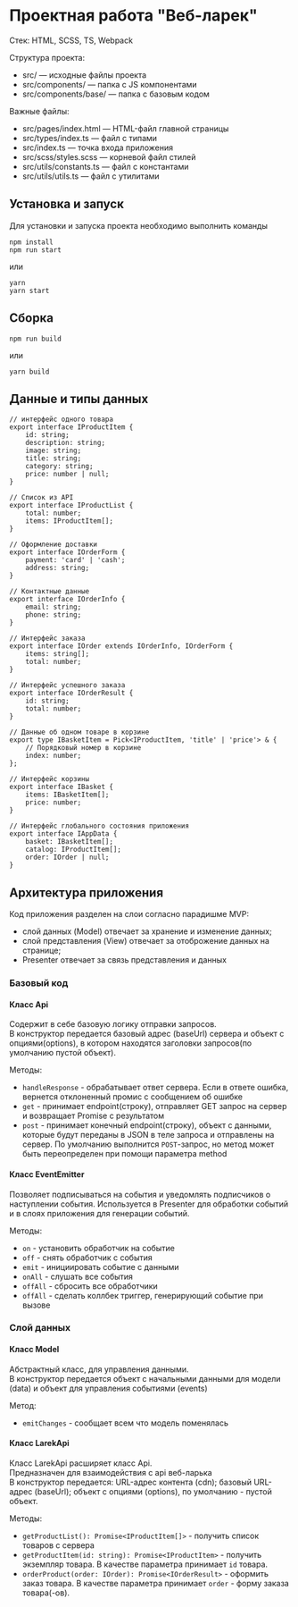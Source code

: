 # Проектная работа "Веб-ларек"

Стек: HTML, SCSS, TS, Webpack

Структура проекта:

- src/ — исходные файлы проекта
- src/components/ — папка с JS компонентами
- src/components/base/ — папка с базовым кодом

Важные файлы:

- src/pages/index.html — HTML-файл главной страницы
- src/types/index.ts — файл с типами
- src/index.ts — точка входа приложения
- src/scss/styles.scss — корневой файл стилей
- src/utils/constants.ts — файл с константами
- src/utils/utils.ts — файл с утилитами

## Установка и запуск

Для установки и запуска проекта необходимо выполнить команды

```
npm install
npm run start
```

или

```
yarn
yarn start
```

## Сборка

```
npm run build
```

или

```
yarn build
```

## Данные и типы данных

```
// интерфейс одного товара
export interface IProductItem {
	id: string;
	description: string;
	image: string;
	title: string;
	category: string;
	price: number | null;
}

// Список из API
export interface IProductList {
	total: number;
	items: IProductItem[];
}

// Оформление доставки
export interface IOrderForm {
	payment: 'card' | 'cash';
	address: string;
}

// Контактные данные
export interface IOrderInfo {
	email: string;
	phone: string;
}

// Интерфейс заказа
export interface IOrder extends IOrderInfo, IOrderForm {
	items: string[];
	total: number;
}

// Интерфейс успешного заказа
export interface IOrderResult {
	id: string;
	total: number;
}

// Данные об одном товаре в корзине
export type IBasketItem = Pick<IProductItem, 'title' | 'price'> & {
	// Порядковый номер в корзине
	index: number;
};

// Интерфейс корзины
export interface IBasket {
	items: IBasketItem[];
	price: number;
}

// Интерфейс глобального состояния приложения
export interface IAppData {
	basket: IBasketItem[];
	catalog: IProductItem[];
	order: IOrder | null;
}
```

## Архитектура приложения

Код приложения разделен на слои согласно парадишме MVP:

- слой данных (Model) отвечает за хранение и изменение данных;
- слой представления (View) отвечает за отоброжение данных на странице;
- Presenter отвечает за связь представления и данных

### Базовый код

#### Класс Api

Содержит в себе базовую логику отправки запросов.\
В конструктор передается базовый адрес (baseUrl) сервера и объект с опциями(options), в котором находятся заголовки запросов(по умолчанию пустой объект).

Методы:

- `handleResponse` - обрабатывает ответ сервера. Если в ответе ошибка, вернется отклоненный промис с сообщением об ошибке
- `get` - принимает endpoint(строку), отправляет GET запрос на сервер и возвращает Promise с результатом
- `post` - принимает конечный endpoint(строку), объект с данными, которые будут переданы в JSON в теле запроса и отправлены на сервер. По умолчанию выполнится `POST`-запрос, но метод может быть переопределен при помощи параметра method

#### Класс EventEmitter

Позволяет подписываться на события и уведомлять подписчиков о наступлении события. Используется в Presenter для обработки событий и в слоях приложения для генерации событий.

Методы:

- `on` - установить обработчик на событие
- `off` - снять обработчик с события
- `emit` - инициировать событие с данными
- `onAll` - слушать все события
- `offAll` - сбросить все обработчики
- `offAll` - сделать коллбек триггер, генерирующий событие при вызове

### Слой данных

#### Класс Model

Абстрактный класс, для управления данными.\
В конструктор передается объект с начальными данными для модели (data) и объект для управления событиями (events)

Метод:

- `emitChanges` - сообщает всем что модель поменялась

#### Класс LarekApi

Класс LarekApi расширяет класс Api.\
Предназначен для взаимодействия с api веб-ларька\
В конструктор передается: URL-адрес контента (cdn); базовый URL-адрес (baseUrl); объект с опциями (options), по умолчанию - пустой объект.

Методы:

- `getProductList(): Promise<IProductItem[]>` - получить список товаров с сервера
- `getProductItem(id: string): Promise<IProductItem>` - получить экземпляр товара. В качестве параметра принимает `id` товара.
- `orderProduct(order: IOrder): Promise<IOrderResult>` - оформить заказ товара. В качестве параметра принимает `order` - форму заказа товара(-ов).
